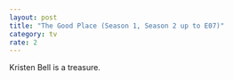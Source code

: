 ```yaml
---
layout: post
title: "The Good Place (Season 1, Season 2 up to E07)"
category: tv
rate: 2
---
```


Kristen Bell is a treasure.